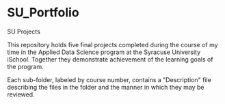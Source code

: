 # SU_Portfolio
SU Projects

This repository holds five final projects completed during the course of my time in the Applied Data Science program at the Syracuse University iSchool. Together they demonstrate achievement of the learning goals of the program.

Each sub-folder, labeled by course number, contains a "Description" file describing the files in the folder and the manner in which they may be reviewed.
